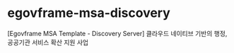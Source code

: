 # egovframe-msa-discovery
[Egovframe MSA Template - Discovery Server] 클라우드 네이티브 기반의 행정,공공기관 서비스 확산 지원 사업
